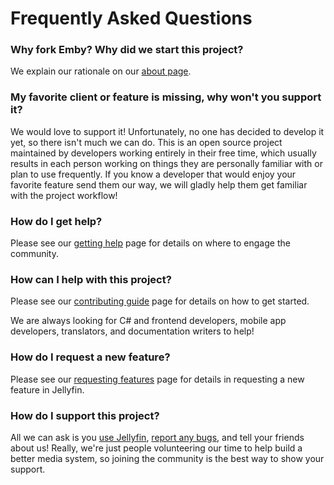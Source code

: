 # Frequently Asked Questions

### Why fork Emby? Why did we start this project?

We explain our rationale on our [about page](/about).

### My favorite client or feature is missing, why won't you support it?

We would love to support it! Unfortunately, no one has decided to develop it yet, so there isn't much we can do. This is an open source project maintained by developers working entirely in their free time, which usually results in each person working on things they are personally familiar with or plan to use frequently. If you know a developer that would enjoy your favorite feature send them our way, we will gladly help them get familiar with the project workflow!

### How do I get help?

Please see our [getting help](/user-docs/getting-help) page for details on where to engage the community.

### How can I help with this project?

Please see our [contributing guide](/developer-docs/contributing) page for details on how to get started.

We are always looking for C# and frontend developers, mobile app developers, translators, and documentation writers to help!

### How do I request a new feature?

Please see our [requesting features](/developer-docs/issues#requesting-features) page for details in requesting a new feature in Jellyfin.

### How do I support this project?

All we can ask is you [use Jellyfin](/user-docs/installing), [report any bugs](/developer-docs/issues#reporting-bugs), and tell your friends about us! Really, we're just people volunteering our time to help build a better media system, so joining the community is the best way to show your support.
